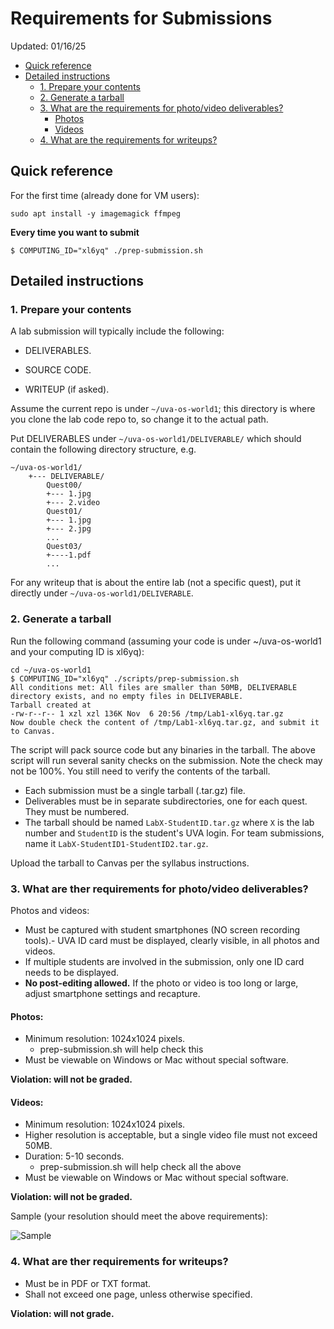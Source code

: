 # Requirements for Submissions

Updated: 01/16/25

- [Quick reference](#quick-reference)
- [Detailed instructions](#detailed-instructions)
    - [1. Prepare your contents](#1-prepare-your-contents)
    - [2. Generate a tarball](#2-generate-a-tarball)
    - [3. What are the requirements for photo/video deliverables?](#3-what-are-the-requirements-for-photovideo-deliverables)
        - [Photos](#photos)
        - [Videos](#videos)
    - [4. What are the requirements for writeups?](#4-what-are-the-requirements-for-writeups)

## Quick reference 

For the first time (already done for VM users):
```shell
sudo apt install -y imagemagick ffmpeg
```

**Every time you want to submit**

```shell
$ COMPUTING_ID="xl6yq" ./prep-submission.sh
```

## Detailed instructions

### 1. Prepare your contents

A lab submission will typically include the following: 

- DELIVERABLES. 

- SOURCE CODE. 

- WRITEUP (if asked). 


Assume the current repo is under `~/uva-os-world1`; this directory is where you clone the lab code repo to, so change it to the actual path. 

Put DELIVERABLES under `~/uva-os-world1/DELIVERABLE/` which should contain the following directory structure, e.g. 

```
~/uva-os-world1/
    +--- DELIVERABLE/
        Quest00/
        +--- 1.jpg
        +--- 2.video
        Quest01/
        +--- 1.jpg
        +--- 2.jpg
        ... 
        Quest03/
        +----1.pdf
        ... 
```

For any writeup that is about the entire lab (not a specific quest), 
put it directly under `~/uva-os-world1/DELIVERABLE`.

### 2. Generate a tarball

Run the following command
(assuming your code is under ~/uva-os-world1 and your computing ID is xl6yq):


```
cd ~/uva-os-world1
$ COMPUTING_ID="xl6yq" ./scripts/prep-submission.sh
All conditions met: All files are smaller than 50MB, DELIVERABLE directory exists, and no empty files in DELIVERABLE.
Tarball created at
-rw-r--r-- 1 xzl xzl 136K Nov  6 20:56 /tmp/Lab1-xl6yq.tar.gz
Now double check the content of /tmp/Lab1-xl6yq.tar.gz, and submit it to Canvas.
```

The script will pack source code but any binaries in the tarball.
The above script will run several sanity checks on the submission. 
Note the check may not be 100%. You still need to verify the contents of the tarball.

- Each submission must be a single tarball (.tar.gz) file.
- Deliverables must be in separate subdirectories, one for each quest. They must be numbered.
- The tarball should be named `LabX-StudentID.tar.gz` where `X` is the lab number and `StudentID` is the student's UVA login. For team submissions, name it `LabX-StudentID1-StudentID2.tar.gz`.

Upload the tarball to Canvas per the syllabus instructions.

### 3. What are ther requirements for photo/video deliverables?

Photos and videos: 

- Must be captured with student smartphones (NO screen recording tools).- UVA ID card must be displayed,  clearly visible, in all photos and videos.
- If multiple students are involved in the submission, only one ID card needs to be displayed. 
- **No post-editing allowed.** If the photo or video is too long or large, adjust smartphone settings and recapture.

#### Photos:
- Minimum resolution: 1024x1024 pixels. 
    - prep-submission.sh will help check this
- Must be viewable on Windows or Mac without special software.

**Violation: will not be graded.**

#### Videos:
- Minimum resolution: 1024x1024 pixels. 
- Higher resolution is acceptable, but a single video file must not exceed 50MB.
- Duration: 5-10 seconds.
    - prep-submission.sh will help check all the above
- Must be viewable on Windows or Mac without special software.

**Violation: will not be graded.**

Sample (your resolution should meet the above requirements):

![Sample](video-sample.gif)

### 4. What are ther requirements for writeups?

- Must be in PDF or TXT format.
- Shall not exceed one page, unless otherwise specified.

**Violation: will not grade.**